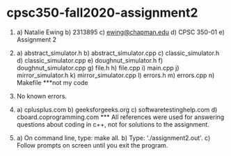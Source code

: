 # cpsc350-fall2020-assignment2

1. a) Natalie Ewing 
   b) 2313895 
   c) ewing@chapman.edu 
   d) CPSC 350-01 
   e) Assignment 2

2. a) abstract_simulator.h 
   b) abstract_simulator.cpp 
   c) classic_simulator.h 
   d) classic_simulator.cpp 
   e) doughnut_simulator.h 
   f) doughnut_simulator.cpp
   g) file.h
   h) file.cpp
   i) main.cpp
   j) mirror_simulator.h
   k) mirror_simulator.cpp
   l) errors.h
   m) errors.cpp
   n) Makefile                     ***not my code 

3. No known errors.

4. a) cplusplus.com
   b) geeksforgeeks.org 
   c) softwaretestinghelp.com
   d) cboard.coprogramming.com 
   *** All references were used for answering questions about coding in c++, not for solutions to the assignment.

5. a) On command line, type: make all.
   b) Type: './assignment2.out'.
   c) Follow prompts on screen until you exit the program.
